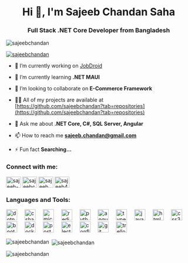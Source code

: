 <h1 align="center">Hi 👋, I'm Sajeeb Chandan Saha</h1>
<h3 align="center">Full Stack .NET Core Developer from Bangladesh</h3>

<p align="left"> <img src="https://komarev.com/ghpvc/?username=sajeebchandan&label=Profile%20views&color=0e75b6&style=flat" alt="sajeebchandan" /> </p>

<p align="left"> <a href="https://github.com/ryo-ma/github-profile-trophy"><img src="https://github-profile-trophy.vercel.app/?username=sajeebchandan" alt="sajeebchandan" /></a> </p>

- 🔭 I’m currently working on [JobDroid](https://www.jobdroid.com.au/)

- 🌱 I’m currently learning **.NET MAUI**

- 👯 I’m looking to collaborate on **E-Commerce Framework**

- 👨‍💻 All of my projects are available at [https://github.com/sajeebchandan?tab=repositories](https://github.com/sajeebchandan?tab=repositories)

- 💬 Ask me about **.NET Core, C#, SQL Server, Angular**

- 📫 How to reach me **sajeeb.chandan@gmail.com**

- ⚡ Fun fact **Searching...**

<h3 align="left">Connect with me:</h3>
<p align="left">
<a href="https://linkedin.com/in/sajeeb-chandan-saha-0b15b7b0" target="blank"><img align="center" src="https://raw.githubusercontent.com/rahuldkjain/github-profile-readme-generator/master/src/images/icons/Social/linked-in-alt.svg" alt="sajeeb-chandan-saha-0b15b7b0" height="30" width="40" /></a>
<a href="https://kaggle.com/sajeebchandan" target="blank"><img align="center" src="https://raw.githubusercontent.com/rahuldkjain/github-profile-readme-generator/master/src/images/icons/Social/kaggle.svg" alt="sajeebchandan" height="30" width="40" /></a>
<a href="https://instagram.com/sajeeb.chandan.saha" target="blank"><img align="center" src="https://raw.githubusercontent.com/rahuldkjain/github-profile-readme-generator/master/src/images/icons/Social/instagram.svg" alt="sajeeb.chandan.saha" height="30" width="40" /></a>
<a href="https://www.hackerrank.com/sajeeb4" target="blank"><img align="center" src="https://raw.githubusercontent.com/rahuldkjain/github-profile-readme-generator/master/src/images/icons/Social/hackerrank.svg" alt="sajeeb4" height="30" width="40" /></a>
</p>

<h3 align="left">Languages and Tools:</h3>
<div align="left">
  <img src="https://cdn.jsdelivr.net/gh/devicons/devicon/icons/dotnetcore/dotnetcore-original.svg" height="30" alt="dotnetcore logo"  />
  <img width="12" />
  <img src="https://cdn.jsdelivr.net/gh/devicons/devicon/icons/csharp/csharp-original.svg" height="30" alt="csharp logo"  />
  <img width="12" />
  <img src="https://cdn.simpleicons.org/microsoftsqlserver/CC2927" height="30" alt="microsoftsqlserver logo"  />
  <img width="12" />
  <img src="https://skillicons.dev/icons?i=redis" height="30" alt="redis logo"  />
  <img width="12" />
  <img src="https://cdn.jsdelivr.net/gh/devicons/devicon/icons/python/python-original.svg" height="30" alt="python logo"  />
  <img width="12" />
  <img src="https://cdn.simpleicons.org/angular/DD0031" height="30" alt="angularjs logo"  />
  <img width="12" />
  <img src="https://cdn.jsdelivr.net/gh/devicons/devicon/icons/typescript/typescript-original.svg" height="30" alt="typescript logo"  />
  <img width="12" />
  <img src="https://cdn.jsdelivr.net/gh/devicons/devicon/icons/javascript/javascript-original.svg" height="30" alt="javascript logo"  />
  <img width="12" />
  <img src="https://cdn.jsdelivr.net/gh/devicons/devicon/icons/html5/html5-original.svg" height="30" alt="html5 logo"  />
  <img width="12" />
  <img src="https://cdn.jsdelivr.net/gh/devicons/devicon/icons/css3/css3-original.svg" height="30" alt="css3 logo"  />
  <img width="12" />
  <img src="https://cdn.simpleicons.org/bootstrap/7952B3" height="30" alt="bootstrap logo"  />
  <img width="12" />
  <img src="https://cdn.simpleicons.org/docker/2496ED" height="30" alt="docker logo"  />
  <img width="12" />
  <img src="https://cdn.simpleicons.org/postman/FF6C37" height="30" alt="postman logo"  />
  <img width="12" />
  <img src="https://skillicons.dev/icons?i=electron" height="30" alt="electron logo"  />
  <img width="12" />
  <img src="https://cdn.simpleicons.org/confluence/172B4D" height="30" alt="confluence logo"  />
  <img width="12" />
  <img src="https://cdn.simpleicons.org/git/F05032" height="30" alt="git logo"  />
  <img width="12" />
  <img src="https://cdn.simpleicons.org/trello/0052CC" height="30" alt="trello logo"  />
</div>

<p><img align="left" src="https://github-readme-stats.vercel.app/api/top-langs?username=sajeebchandan&show_icons=true&locale=en&layout=compact" alt="sajeebchandan" /></p>

<p>&nbsp;<img align="center" src="https://github-readme-stats.vercel.app/api?username=sajeebchandan&show_icons=true&locale=en" alt="sajeebchandan" /></p>

<p><img align="center" src="https://github-readme-streak-stats.herokuapp.com/?user=sajeebchandan&" alt="sajeebchandan" /></p>
